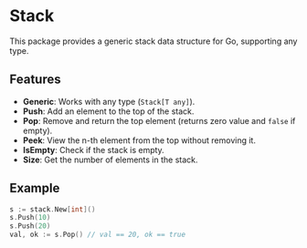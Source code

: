 # Stack

This package provides a generic stack data structure for Go, supporting any type.

## Features

- **Generic**: Works with any type (`Stack[T any]`).
- **Push**: Add an element to the top of the stack.
- **Pop**: Remove and return the top element (returns zero value and `false` if empty).
- **Peek**: View the n-th element from the top without removing it.
- **IsEmpty**: Check if the stack is empty.
- **Size**: Get the number of elements in the stack.

## Example

```go
s := stack.New[int]()
s.Push(10)
s.Push(20)
val, ok := s.Pop() // val == 20, ok == true
